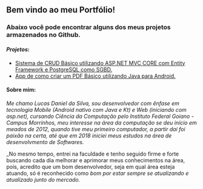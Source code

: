 ## Bem vindo ao meu Portfólio!
### Abaixo você pode encontrar alguns dos meus projetos armazenados no Github.

#### _Projetos_:
* [Sistema de CRUD Básico utilizando ASP.NET MVC CORE com Entity Framework e PostgreSQL como SGBD.](https://github.com/LukeDaniel16/RSistemasCRUDCompleto)
* [App de como criar um PDF Básico utilizando Java para Android.](https://github.com/LukeDaniel16/CreatePDFwithJavaOnAndroidStudio)

#### Sobre mim: 
_Me chamo Lucas Daniel da Silva, sou desenvolvedor com ênfase em tecnologia Mobile (Android nativo com Java e Kt) e Web (iniciando com asp.net), cursando Ciência da Computação pelo Instituto Federal Goiano - Campus Morrinhos, meu interesse na área da computação se deu início em meados de 2012, quando tive meu primeiro computador, a partir daí foi paixão na certa, até que em 2018 iniciei meus estudos na área de desenvolvmento de Softwares._

_No mesmo tempo, entrei na faculdade e tenho seguido firme e forte buscando cada dia melhorar e aprimorar meus conhecimentos na área, pois, acredito que um bom desenvolvedor, seja em qual área esteja atuando, só é reconhecido como _bom_ _por estar sempre se atualizando e atualizado junto do mercado._


